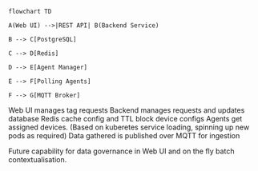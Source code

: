 ```mermaid
flowchart TD

A(Web UI) -->|REST API| B(Backend Service)

B --> C[PostgreSQL]

C --> D[Redis]

D --> E[Agent Manager]

E --> F[Polling Agents]

F --> G[MQTT Broker]
```
Web UI manages tag requests
Backend manages requests and updates database
Redis cache config and TTL block device configs
Agents get assigned devices. (Based on kuberetes service loading, spinning up new pods as required)
Data gathered is published over MQTT for ingestion

Future capability for data governance in Web UI and on the fly batch contextualisation.